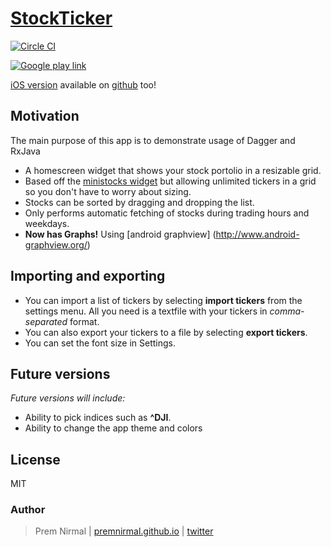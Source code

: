 # [StockTicker](http://todaystocks.instapage.com/)
[![Circle CI](https://circleci.com/gh/premnirmal/StockTicker.svg?style=svg)](https://circleci.com/gh/premnirmal/StockTicker)

[![Google play link](http://developer.android.com/images/brand/en_generic_rgb_wo_60.png)](https://play.google.com/store/apps/details?id=com.github.premnirmal.tickerwidget)

[iOS version](https://itunes.apple.com/us/app/todaystocks/id993467855?ls=1&mt=8) available on [github](https://github.com/premnirmal/TodayStocks) too!

## Motivation
The main purpose of this app is to demonstrate usage of Dagger and RxJava

- A homescreen widget that shows your stock portolio in a resizable grid.
- Based off the [ministocks widget](https://github.com/niteshpatel/ministocks) but allowing unlimited tickers in a grid so you don't have to worry about sizing.
- Stocks can be sorted by dragging and dropping the list.
- Only performs automatic fetching of stocks during trading hours and weekdays.
- **Now has Graphs!** Using [android graphview] (http://www.android-graphview.org/)

## Importing and exporting
- You can import a list of tickers by selecting **import tickers** from the settings menu. All you need is a textfile with your tickers in *comma-separated* format.
- You can also export your tickers to a file by selecting **export tickers**.
- You can set the font size in Settings.

## Future versions
*Future versions will include:*
- Ability to pick indices such as **^DJI**.
- Ability to change the app theme and colors

## License

MIT

### Author
> Prem Nirmal | [premnirmal.github.io](http://premnirmal.github.io/) | [twitter](https://twitter.com/premnirmal88)
